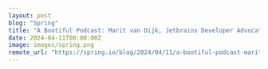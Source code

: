 ```yaml
---
layout: post
blog: "Spring"
title: "A Bootiful Podcast: Marit van Dijk, Jetbrains Developer Advocate"
date: 2024-04-11T00:00:00Z
image: images/spring.png
remote_url: "https://spring.io/blog/2024/04/11/a-bootiful-podcast-marit-van-dijk-jetbrains-developer-advocate"
---
```

